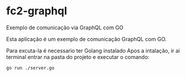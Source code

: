 # fc2-graphql
Exemplo de comunicação via GraphQL com GO

Esta aplicação é um exemplo de comunicação GraphQL com GO.

Para excuta-la é necessario ter Golang instalado
 Apos a intalação, ir ai terminal entrar na pasta do projeto e executar o comando:

 ```go run ./server.go```